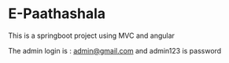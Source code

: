 # E-Paathashala
This is a springboot project using MVC and angular


The admin login is : admin@gmail.com and admin123 is password

